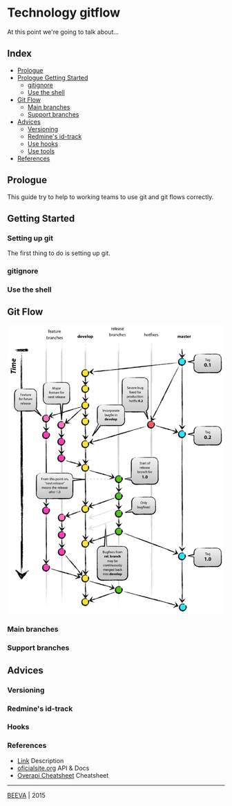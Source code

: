 # Technology gitflow
At this point we're going to talk about...

## Index

* [Prologue](#prologue)
* [Prologue Getting Started](#getting-started)
	* [gitignore](#gitignore)
	* [Use the shell](#use-the-shell)
* [Git Flow](#git-flow)
	* [Main branches](#main-branches)
	* [Support branches](#support-branches)
* [Advices](#advices)
	* [Versioning](#versioning)
	* [Redmine's id-track](#id-track)
	* [Use hooks](#use-hooks)
	* [Use tools](#use-tools)
* [References](#references)


## Prologue
This guide try to help to working teams to use git and git flows correctly.

## Getting Started
### Setting up git
 The first thing to do is setting up git.
### gitignore
### Use the shell
## Git Flow
 ![alt text](static/gitflow.png "GIT FLOW GRAPH")
### Main branches
### Support branches
## Advices
### Versioning
### Redmine's id-track
### Hooks

### References

* [Link](http://www.url.to) Description
* [oficialsite.org](http://www.oficialwebsite.org) API & Docs
* [Overapi Cheatsheet](http://overapi.com/example/) Cheatsheet

___

[BEEVA](http://www.beeva.com) | 2015
